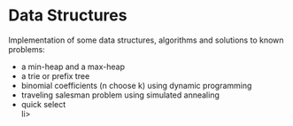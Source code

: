# Data Structures
Implementation of some data structures, algorithms and solutions to known problems:<br/>
    <ul>
        <li>a min-heap and a max-heap</li>
        <li>a trie or prefix tree</li>
        <li>binomial coefficients (n choose k) using dynamic programming</li>
        <li>traveling salesman problem using simulated annealing</li>
        <li>quick select</li>li>
    </ul>
